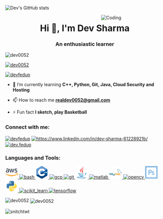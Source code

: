 ![Dev's GitHub stats](https://github-readme-stats.vercel.app/api?username=dev0052&show_icons=true&theme=radical)


<img align="right" alt="Coding" width="200" src="https://media.giphy.com/media/UTLXJBHtqoiP18csEP/giphy.gif">

<h1 align="center">Hi 👋, I'm Dev Sharma</h1>
<h3 align="center">An enthusiastic learner</h3>

<p align="left"> <img src="https://komarev.com/ghpvc/?username=dev0052&label=Profile%20views&color=0e75b6&style=flat" alt="dev0052" /> </p>

<p align="left"> <a href="https://github.com/ryo-ma/github-profile-trophy"><img src="https://github-profile-trophy.vercel.app/?username=dev0052" alt="dev0052" /></a> </p>

<p align="left"> <a href="https://twitter.com/devfedup" target="blank"><img src="https://img.shields.io/twitter/follow/devfedup?logo=twitter&style=for-the-badge" alt="devfedup" /></a> </p>

- 🌱 I’m currently learning **C++, Python, Git, Java, Cloud Security and Hosting**

- 📫 How to reach me **realdev0052@gmail.com**

- ⚡ Fun fact **I sketch, play Basketball**

<h3 align="left">Connect with me:</h3>
<p align="left">
<a href="https://twitter.com/devfedup" target="blank"><img align="center" src="https://raw.githubusercontent.com/rahuldkjain/github-profile-readme-generator/master/src/images/icons/Social/twitter.svg" alt="devfedup" height="30" width="40" /></a>
<a href="https://linkedin.com/in/https://www.linkedin.com/in/dev-sharma-61228921b/" target="blank"><img align="center" src="https://raw.githubusercontent.com/rahuldkjain/github-profile-readme-generator/master/src/images/icons/Social/linked-in-alt.svg" alt="https://www.linkedin.com/in/dev-sharma-61228921b/" height="30" width="40" /></a>
<a href="https://instagram.com/dev.fedup" target="blank"><img align="center" src="https://raw.githubusercontent.com/rahuldkjain/github-profile-readme-generator/master/src/images/icons/Social/instagram.svg" alt="dev.fedup" height="30" width="40" /></a>
</p>

<h3 align="left">Languages and Tools:</h3>
<p align="left"> <a href="https://aws.amazon.com" target="_blank" rel="noreferrer"> <img src="https://raw.githubusercontent.com/devicons/devicon/master/icons/amazonwebservices/amazonwebservices-original-wordmark.svg" alt="aws" width="40" height="40"/> </a> <a href="https://www.gnu.org/software/bash/" target="_blank" rel="noreferrer"> <img src="https://www.vectorlogo.zone/logos/gnu_bash/gnu_bash-icon.svg" alt="bash" width="40" height="40"/> </a> <a href="https://www.w3schools.com/cpp/" target="_blank" rel="noreferrer"> <img src="https://raw.githubusercontent.com/devicons/devicon/master/icons/cplusplus/cplusplus-original.svg" alt="cplusplus" width="40" height="40"/> </a> <a href="https://cloud.google.com" target="_blank" rel="noreferrer"> <img src="https://www.vectorlogo.zone/logos/google_cloud/google_cloud-icon.svg" alt="gcp" width="40" height="40"/> </a> <a href="https://git-scm.com/" target="_blank" rel="noreferrer"> <img src="https://www.vectorlogo.zone/logos/git-scm/git-scm-icon.svg" alt="git" width="40" height="40"/> </a> <a href="https://www.java.com" target="_blank" rel="noreferrer"> <img src="https://raw.githubusercontent.com/devicons/devicon/master/icons/java/java-original.svg" alt="java" width="40" height="40"/> </a> <a href="https://www.mathworks.com/" target="_blank" rel="noreferrer"> <img src="https://upload.wikimedia.org/wikipedia/commons/2/21/Matlab_Logo.png" alt="matlab" width="40" height="40"/> </a> <a href="https://www.mysql.com/" target="_blank" rel="noreferrer"> <img src="https://raw.githubusercontent.com/devicons/devicon/master/icons/mysql/mysql-original-wordmark.svg" alt="mysql" width="40" height="40"/> </a> <a href="https://opencv.org/" target="_blank" rel="noreferrer"> <img src="https://www.vectorlogo.zone/logos/opencv/opencv-icon.svg" alt="opencv" width="40" height="40"/> </a> <a href="https://www.photoshop.com/en" target="_blank" rel="noreferrer"> <img src="https://raw.githubusercontent.com/devicons/devicon/master/icons/photoshop/photoshop-line.svg" alt="photoshop" width="40" height="40"/> </a> <a href="https://www.python.org" target="_blank" rel="noreferrer"> <img src="https://raw.githubusercontent.com/devicons/devicon/master/icons/python/python-original.svg" alt="python" width="40" height="40"/> </a> <a href="https://scikit-learn.org/" target="_blank" rel="noreferrer"> <img src="https://upload.wikimedia.org/wikipedia/commons/0/05/Scikit_learn_logo_small.svg" alt="scikit_learn" width="40" height="40"/> </a> <a href="https://www.tensorflow.org" target="_blank" rel="noreferrer"> <img src="https://www.vectorlogo.zone/logos/tensorflow/tensorflow-icon.svg" alt="tensorflow" width="40" height="40"/> </a> </p>

<p><img align="left" src="https://github-readme-stats.vercel.app/api/top-langs?username=dev0052&show_icons=true&locale=en&layout=compact" alt="dev0052" /></p>

<p>&nbsp;<img align="center" src="https://github-readme-stats.vercel.app/api?username=dev0052&show_icons=true&locale=en" alt="dev0052" /></p>

<p><img align="center" src="https://github-readme-streak-stats.herokuapp.com/?user=dev0052&" alt="snitchtwt" /></p>
